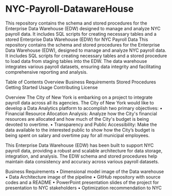 # NYC-Payroll-DatawareHouse
This repository contains the schema and stored procedures for the Enterprise Data Warehouse (EDW) designed to manage and analyze NYC payroll data. It includes SQL scripts for creating necessary tables and a stored
Enterprise Data Warehouse (EDW) for NYC Payroll Data
This repository contains the schema and stored procedures for the Enterprise Data Warehouse (EDW), designed to manage and analyze NYC payroll data. It includes SQL scripts for creating necessary tables and a stored procedure to load data from staging tables into the EDW. The data warehouse integrates various payroll datasets, ensuring data integrity and facilitating comprehensive reporting and analysis.

Table of Contents
Overview
Business Requirements
Stored Procedures
Getting Started
Usage
Contributing
License

Overview
The City of New York is embarking on a project to integrate payroll data across all its agencies. The City of New York would like to develop a Data Analytics platform to
accomplish two primary objectives:
• Financial Resource Allocation Analysis: Analyze how the City's financial resources are allocated and how much of the City's budget is being devoted to overtime.
• Transparency and Public Accessibility: Make the data available to the interested public to show how the City’s budget is being spent on salary and overtime pay for all
municipal employees.

This Enterprise Data Warehouse (EDW) has been built to support NYC payroll data, providing a robust and scalable architecture for data storage, integration, and analysis. The EDW schema and stored procedures help maintain data consistency and accuracy across various payroll datasets.

Business Requirements
• Dimensional model image of the Data warehouse
• Data Architecture image of the pipeline
• GitHub repository with source codes and a README
• PowerPoint presentation slides of the project for presentation to NYC stakeholders
• Optimization recommendation to NYC
